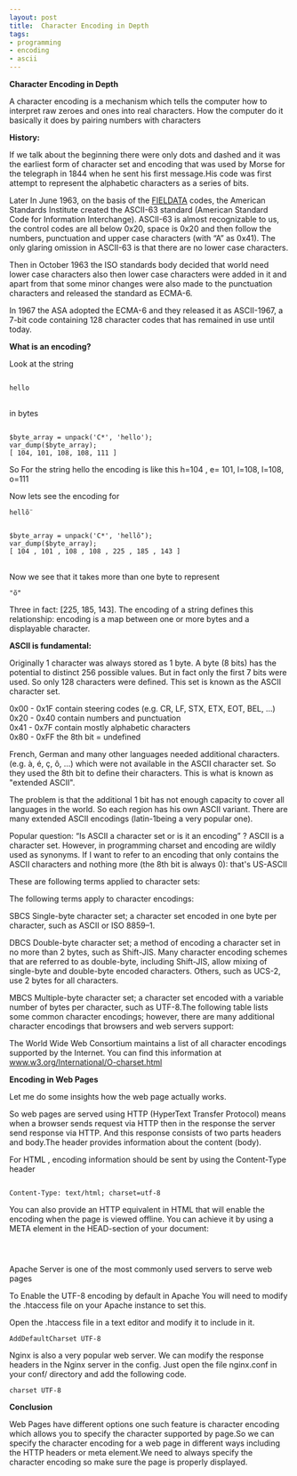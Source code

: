 ```yaml
---
layout: post
title:  Character Encoding in Depth
tags:
- programming
- encoding
- ascii
---
```


<b>Character Encoding in Depth</b>
<p>
A character encoding is a mechanism which tells the computer how to interpret raw zeroes and ones into real characters. How the computer do it basically it does by pairing numbers with characters
</p>
<b>History:</b>
<p>If we talk about the beginning there were only dots and dashed and it was the earliest form of character set and encoding that was used by Morse for the telegraph in 1844 when he sent his first message.His code was first attempt to represent the alphabetic characters as a series of bits.
</p>
<p>Later In June 1963, on the basis of the <a href="https://en.wikipedia.org/wiki/Fieldata" target="_blank">FIELDATA</a> codes, the American Standards Institute created the ASCII-63 standard (American Standard Code for Information Interchange). ASCII-63 is almost recognizable to us, the control codes are all below 0x20, space is 0x20 and then follow the numbers, punctuation and upper case characters (with “A” as 0x41). The only glaring omission in ASCII-63 is that there are no lower case characters.
</p>
<p>
Then in October 1963 the ISO standards body decided that world need lower case characters also then lower case characters were added in it and apart from that some minor changes were also made to the punctuation characters and released the standard as ECMA-6.
</p>
<p>
In 1967 the ASA adopted the ECMA-6 and they released it as ASCII-1967, a 7-bit code containing 128 character codes that has remained in use until today.
</p>

<b>What is an encoding?</b>

<p>Look at the string 
<pre>
<code>
hello
</code>
</pre>
in bytes</p>
<pre><code>
$byte_array = unpack('C*', 'hello');
var_dump($byte_array);
[ 104, 101, 108, 108, 111 ]
</code></pre>

<p>So For the string hello the encoding is like this 
h=104 , e= 101, l=108, l=108, o=111</p>

<p>Now lets see the encoding for 
<pre><code>hellṏ</code></pre></p>

<pre><code>
$byte_array = unpack('C*', 'hellṏ');
var_dump($byte_array);
[ 104 , 101 , 108 , 108 , 225 , 185 , 143 ]
</code>
</pre>

<p>
Now we see that it takes more than one byte to represent 
<pre><code>"ṏ"</code></pre>
Three in fact: [225, 185, 143]. The encoding of a string defines this relationship: encoding is a map between one or more bytes and a displayable character.
</p>

<b>ASCII is fundamental:</b>
<p>Originally 1 character was always stored as 1 byte. A byte (8 bits) has the potential to distinct 256 possible values. But in fact only the first 7 bits were used. So only 128 characters were defined. This set is known as the ASCII character set.
</p>
<p>
0x00 - 0x1F contain steering codes (e.g. CR, LF, STX, ETX, EOT, BEL, ...)<br/>
0x20 - 0x40 contain numbers and punctuation<br/>
0x41 - 0x7F contain mostly alphabetic characters<br/>
0x80 - 0xFF the 8th bit = undefined<br/>
</p>

<p>
French, German and many other languages needed additional characters. (e.g. à, é, ç, ô, ...) which were not available in the ASCII character set. So they used the 8th bit to define their characters. This is what is known as "extended ASCII".
</p>

<p>The problem is that the additional 1 bit has not enough capacity to cover all languages in the world. So each region has his own ASCII variant. There are many extended ASCII encodings (latin-1being a very popular one).
</p>

<p>
Popular question: “Is ASCII a character set or is it an encoding” ? ASCII is a character set. However, in programming charset and encoding are wildly used as synonyms. If I want to refer to an encoding that only contains the ASCII characters and nothing more (the 8th bit is always 0): that's US-ASCII
</p>

<p>These are following terms applied to character sets:</p>

<p>The following terms apply to character encodings:</p>

<p>SBCS Single-byte character set; a character set encoded in one byte per character, such as ASCII or ISO 8859–1.</p>

<p>DBCS Double-byte character set; a method of encoding a character set in no more than 2 bytes, such as Shift-JIS. Many character encoding schemes that are referred to as double-byte, including Shift-JIS, allow mixing of single-byte and double-byte encoded characters. Others, such as UCS-2, use 2 bytes for all characters.
</p>

<p>MBCS Multiple-byte character set; a character set encoded with a variable number of bytes per character, such as UTF-8.The following table lists some common character encodings; however, there are many additional character encodings that browsers and web servers support:
</p>


</p>
The World Wide Web Consortium maintains a list of all character encodings supported by the Internet. You can find this information at 
<a href="www.w3.org/International/O-charset.html" target="_blank">www.w3.org/International/O-charset.html</a>
</p>

<b>Encoding in Web Pages</b>

<p>Let me do some insights how the web page actually works.</p>
<p>So web pages are served using HTTP (HyperText Transfer Protocol) means when a browser sends request via HTTP then in the response the server send response via HTTP. And this response consists of two parts headers and body.The header provides information about the content (body).
</p>

<p>For HTML , encoding information should be sent by using the Content-Type header</p>

<pre><code>
Content-Type: text/html; charset=utf-8
</code></pre>

<p>You can also provide an HTTP equivalent in HTML that will enable the encoding when the page is viewed offline. You can achieve it by using a META element in the HEAD-section of your document:
</p>

<pre><code>
<meta http-equiv="Content-Type" content="text/html; charset=UTF-8"/>
</code></pre>

<p>Apache Server is one of the most commonly used servers to serve web pages</p>

<p>To Enable the UTF-8 encoding by default in Apache You will need to modify the .htaccess file on your Apache instance to set this.
</p>

<p>Open the .htaccess file in a text editor and modify it to include in it.</p>

<pre><code>AddDefaultCharset UTF-8</code></pre>

<p>Nginx is also a very popular web server. We can modify the response headers in the Nginx server in the config. Just open the file nginx.conf in your conf/ directory and add the following code.
</p>

<pre><code>charset UTF-8</code></pre>

<b>Conclusion</b>

<p>Web Pages have different options one such feature is character encoding which allows you to specify the character supported by page.So we can specify the character encoding for a web page in different ways including the HTTP headers or meta element.We need to always specify the character encoding so make sure the page is properly displayed.
</p>



